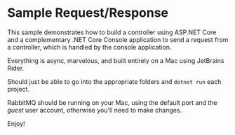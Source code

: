 # Sample Request/Response

This sample demonstrates how to build a controller using ASP.NET Core and a complementary .NET Core Console application to send a request from a controller, which is handled by the console application.

Everything is async, marvelous, and built entirely on a Mac using JetBrains Rider.

Should just be able to go into the appropriate folders and `dotnet run` each project.

RabbitMQ should be running on your Mac, using the default port and the _guest_ user account, otherwise you'll need to make changes.

Enjoy!
